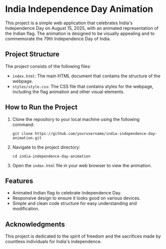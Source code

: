 # India Independence Day Animation

This project is a simple web application that celebrates India's Independence Day on August 15, 2025, with an animated representation of the Indian flag. The animation is designed to be visually appealing and to commemorate the 79th Independence Day of India.

## Project Structure

The project consists of the following files:

- `index.html`: The main HTML document that contains the structure of the webpage.
- `styles/style.css`: The CSS file that contains styles for the webpage, including the flag animation and other visual elements.

## How to Run the Project

1. Clone the repository to your local machine using the following command:
   ```
   git clone https://github.com/yourusername/india-independence-day-animation.git
   ```

2. Navigate to the project directory:
   ```
   cd india-independence-day-animation
   ```

3. Open the `index.html` file in your web browser to view the animation.

## Features

- Animated Indian flag to celebrate Independence Day.
- Responsive design to ensure it looks good on various devices.
- Simple and clean code structure for easy understanding and modification.

## Acknowledgments

This project is dedicated to the spirit of freedom and the sacrifices made by countless individuals for India's independence.